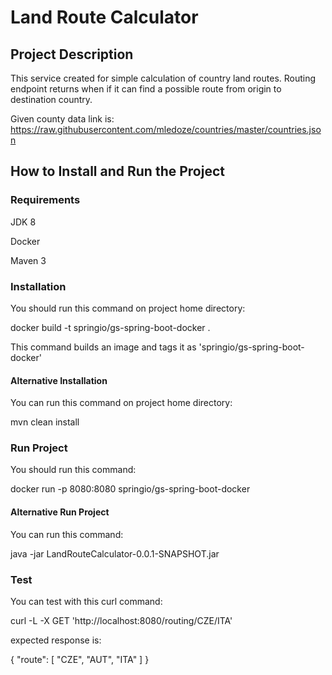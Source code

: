 # Land Route Calculator

## Project Description
This service created for simple calculation of country land routes. Routing endpoint returns when if it can find a possible route from origin to destination country.

Given county data link is: https://raw.githubusercontent.com/mledoze/countries/master/countries.json

## How to Install and Run the Project
### Requirements
JDK 8

Docker

Maven 3

### Installation
You should run this command on project home directory:

docker build -t springio/gs-spring-boot-docker .

This command builds an image and tags it as 'springio/gs-spring-boot-docker'

#### Alternative Installation
You can run this command on project home directory:

mvn clean install

### Run Project
You should run this command:

docker run -p 8080:8080 springio/gs-spring-boot-docker

#### Alternative Run Project
You can run this command:

java -jar LandRouteCalculator-0.0.1-SNAPSHOT.jar

### Test
You can test with this curl command:

curl -L -X GET 'http://localhost:8080/routing/CZE/ITA'

expected response is:

{ "route": [ "CZE", "AUT", "ITA" ] }
